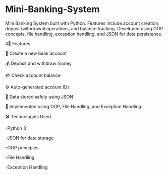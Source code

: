 # Mini-Banking-System
Mini Banking System built with Python. Features include account creation, deposit/withdrawal operations, and balance tracking. Developed using OOP concepts, file handling, exception handling, and JSON for data persistence.

#🚀 Features

🧾 Create a new bank account

💰 Deposit and withdraw money

💳 Check account balance

⚙️ Auto-generated account IDs

📂 Data stored safely using JSON

🧠 Implemented using OOP, File Handling, and Exception Handling

🛠️ Technologies Used

-Python 3

-JSON for data storage

-OOP principles

-File Handling

-Exception Handling
